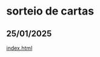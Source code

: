 # sorteio de cartas
## 25/01/2025
<a href="https://humbertoeliasoares01.github.io/sorteio-de-cartas/" target="_blank">index.html</a>
